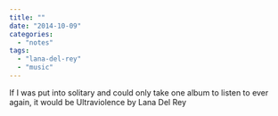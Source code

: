 ```yaml
---
title: ""
date: "2014-10-09"
categories: 
  - "notes"
tags: 
  - "lana-del-rey"
  - "music"
---
```


If I was put into solitary and could only take one album to listen to ever again, it would be Ultraviolence by Lana Del Rey
